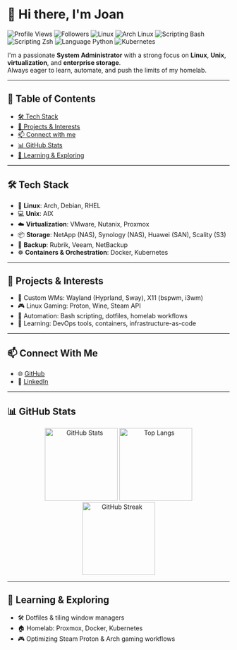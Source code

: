 # 👋 Hi there, I'm Joan

![Profile Views](https://komarev.com/ghpvc/?username=joan31&style=flat-square)
![Followers](https://img.shields.io/github/followers/joan31?style=flat-square&logo=github)
![Linux](https://img.shields.io/badge/OS-Linux-black?style=flat-square&logo=linux&logoColor=white)
![Arch Linux](https://img.shields.io/badge/Distro-Arch-blue?style=flat-square&logo=arch-linux)
![Scripting Bash](https://img.shields.io/badge/Scripting-Bash-green?style=flat-square&logo=gnubash)
![Scripting Zsh](https://img.shields.io/badge/Scripting-Zsh-orange?style=flat-square&logo=zsh)
![Language Python](https://img.shields.io/badge/Language-Python-deepskyblue?style=flat-square&logo=python)
![Kubernetes](https://img.shields.io/badge/Orchestration-Kubernetes-darkblue?style=flat-square&logo=kubernetes)

I'm a passionate **System Administrator** with a strong focus on **Linux**, **Unix**, **virtualization**, and **enterprise storage**.  
Always eager to learn, automate, and push the limits of my homelab.

---

## 📌 Table of Contents

- [🛠️ Tech Stack](#️-tech-stack)
- [🚀 Projects & Interests](#-projects--interests)
- [📫 Connect with me](#-connect-with-me)
- [📊 GitHub Stats](#-github-stats)
- [🧠 Learning & Exploring](#-learning--exploring)

---

## 🛠️ Tech Stack

- 🐧 **Linux**: Arch, Debian, RHEL
- 💻 **Unix**: AIX
- ☁️ **Virtualization**: VMware, Nutanix, Proxmox
- 📦 **Storage**: NetApp (NAS), Synology (NAS), Huawei (SAN), Scality (S3)
- 💾 **Backup**: Rubrik, Veeam, NetBackup
- ☸️ **Containers & Orchestration**: Docker, Kubernetes

---

## 🚀 Projects & Interests

- 🧩 Custom WMs: Wayland (Hyprland, Sway), X11 (bspwm, i3wm)
- 🎮 Linux Gaming: Proton, Wine, Steam API
- 🔄 Automation: Bash scripting, dotfiles, homelab workflows
- 🧠 Learning: DevOps tools, containers, infrastructure-as-code

---

## 📫 Connect With Me

- 🌐 [GitHub](https://github.com/joan31)
- 💼 [LinkedIn](https://www.linkedin.com/in/joan-martinez-gomez)

---

## 📊 GitHub Stats

<p align="center">
  <img src="https://github-readme-stats.vercel.app/api?username=joan31&show_icons=true&theme=tokyonight&hide=prs" alt="GitHub Stats" height="165">
  <img src="https://github-readme-stats.vercel.app/api/top-langs/?username=joan31&layout=compact&theme=tokyonight" alt="Top Langs" height="165">
  <br />
  <img src="https://github-readme-streak-stats.herokuapp.com/?user=joan31&theme=tokyonight" alt="GitHub Streak" height="165">
</p>

---

## 🧠 Learning & Exploring

- 🛠️ Dotfiles & tiling window managers
- 🏠 Homelab: Proxmox, Docker, Kubernetes
- 🎮 Optimizing Steam Proton & Arch gaming workflows
